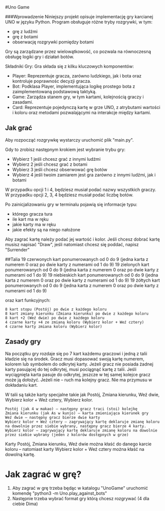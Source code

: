 #Uno Game

###Wprowadzenie
Niniejszy projekt opisuje implementację gry karcianej UNO w języku Python. Program obsługuje różne tryby rozgrywki, w tym:

- grę z ludźmi
- grę z botami
- obserwację rozgrywki pomiędzy botami

Gry są zarządzane przez wielowątkowość, co pozwala na równoczesną obsługę logiki gry i działań botów.

Składniki Gry:
Gra składa się z kilku kluczowych komponentów:

* Player: Reprezentuje gracza, zarówno ludzkiego, jak i bota oraz kontroluje poprawnośc decyzji gracza.
* Bot: Podklasa Player, implementująca logikę prostego bota z zaimplementowaną podstawową taktyką.
* Game: Zarządza stanem gry, w tym kartami, kolejnością graczy i zasadami.
* Card: Reprezentuje pojedynczą kartę w grze UNO, z atrybutami wartości i koloru oraz metodami pozwalającymi na interakcje między kartami.

## Jak grać
Aby rozpocząć rozgrywkę wystarczy uruchomić plik "main.py".

Gdy to zrobisz następnym krokiem jest wybranie trybu gry:

- Wybierz 1 jeśli chcesz grać z innymi ludźmi
- Wybierz 2 jeśli chcesz grać z botami
- Wybierz 3 jeśli chcesz obserwować grę botów
- Wybierz 4 jeśli twoim zamiarem jest gra zarówno z innymi ludźmi, jak i botami

W przypadku opcji 1 i 4, będziesz musiał podać nazwy wszystkich graczy. W przypadku opcji 2, 3, 4 będziesz musiał podać liczbę botów.

Po zainicjalizowaniu gry w terminalu pojawią się informacje typu:

- którego gracza tura
- ile kart ma w ręku
- jakie karty ma w ręku
- jakie efekty są na niego nałożone

Aby zagrać kartę należy podać jej wartość i kolor. Jeśli chcesz dobrać kartę musisz napisać "Draw", jeśli natomiast chcesz się poddać, napisz "Surrender"

##Talia
    19 czerwonych kart ponumerowanych od 0 do 9 (jedna karta z numerem 0 oraz po dwie karty z numerami od 1 do 9)
    19 zielonych kart ponumerowanych od 0 do 9 (jedna karta z numerem 0 oraz po dwie karty z numerami od 1 do 9)
    19 niebieskich kart ponumerowanych od 0 do 9 (jedna karta z numerem 0 oraz po dwie karty z numerami od 1 do 9)
    19 żółtych kart ponumerowanych od 0 do 9 (jedna karta z numerem 0 oraz po dwie karty z numerami od 1 do 9)

oraz kart funkcyjnych:

    8 kart stopu (Postój) po dwie z każdego koloru
    8 kart zmiany kierunku (Zmiana kierunku) po dwie z każdego koloru
    8 kart +2 (Weź dwie) po dwie z każdego koloru
    4 czarne karty +4 ze zmianą koloru (Wybierz kolor + Weź cztery)
    4 czarne karty zmiana koloru (Wybierz kolor)

## Zasady gry

Na początku gry rozdaje się po 7 kart każdemu graczowi i jedną z talii kładzie się na środek.  Gracz musi dopasować swoją kartę numerem, kolorem lub symbolem do odkrytej karty. Jeżeli gracz nie posiada żadnej karty pasującej do tej odkrytej, musi pociągnąć kartę z talii. Jeśli wyciągnięta karta pasuje do odkrytej, jeszcze w tej samej kolejce gracz może ją dołożyć. Jeżeli nie – ruch ma kolejny gracz. Nie ma przymusu w dokładaniu kart.

W talii są także karty specjalne takie jak Postój, Zmiana kierunku, Weź dwie, Wybierz kolor + Weź cztery, Wybierz kolor.

    Postój (jak 4 w makao) – następny gracz traci (stoi) kolejkę
    Zmiana kierunku (jak As w kunjo) – karta zmieniająca kierunek gry
    Weź dwie – następny gracz bierze dwie karty
    Wybierz kolor + Weź cztery – zagrywający kartę deklaruje zmianę koloru na dowolnie przez siebie wybrany, następny gracz bierze 4 karty.
    Wybierz kolor – zagrywający kartę deklaruje zmianę koloru na dowolnie przez siebie wybrany (jeden z kolorów dostępnych w grze)

Karty Postój, Zmiana kierunku, Weź dwie można kłaść do danego karcie koloru – natomiast karty Wybierz kolor + Weź cztery można kłaść na dowolną kartę.

# Jak zagrać w grę?

1. Aby zagrać w grę trzeba będąc w katalogu "UnoGame" uruchomić komendę "python3 -m Uno.play_against_bots"
2. Następnie trzeba wybrać format gry którą chcesz rozgrywać (4 dla ciebie Dima)

